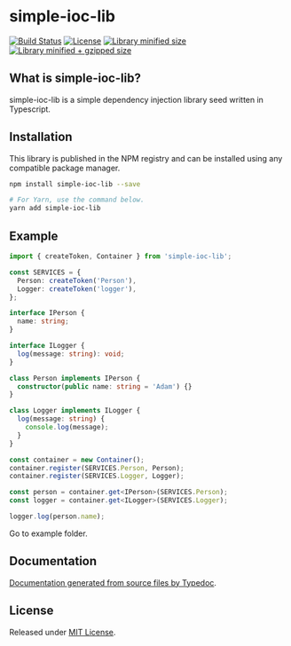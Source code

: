 # simple-ioc-lib

[![Build Status](https://travis-ci.org/rwlodkowski/simple-ioc-lib.svg?branch=master)](https://travis-ci.org/rwlodkowski/simple-ioc-lib)
[![License](https://badgen.net/github/license/rwlodkowski/simple-ioc-lib)](./LICENSE)
[![Library minified size](https://badgen.net/bundlephobia/min/simple-ioc-lib)](https://bundlephobia.com/result?p=simple-ioc-lib)
[![Library minified + gzipped size](https://badgen.net/bundlephobia/minzip/simple-ioc-lib)](https://bundlephobia.com/result?p=simple-ioc-lib)

## What is simple-ioc-lib?

simple-ioc-lib is a simple dependency injection library seed written in Typescript.

## Installation

This library is published in the NPM registry and can be installed using any compatible package manager.

```sh
npm install simple-ioc-lib --save

# For Yarn, use the command below.
yarn add simple-ioc-lib
```

## Example

```ts
import { createToken, Container } from 'simple-ioc-lib';

const SERVICES = {
  Person: createToken('Person'),
  Logger: createToken('logger'),
};

interface IPerson {
  name: string;
}

interface ILogger {
  log(message: string): void;
}

class Person implements IPerson {
  constructor(public name: string = 'Adam') {}
}

class Logger implements ILogger {
  log(message: string) {
    console.log(message);
  }
}

const container = new Container();
container.register(SERVICES.Person, Person);
container.register(SERVICES.Logger, Logger);

const person = container.get<IPerson>(SERVICES.Person);
const logger = container.get<ILogger>(SERVICES.Logger);

logger.log(person.name);
```

Go to example folder.

## Documentation

[Documentation generated from source files by Typedoc](./docs/README.md).

## License

Released under [MIT License](./LICENSE).
